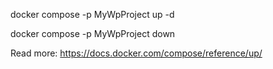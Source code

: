 docker compose -p MyWpProject up -d

docker compose -p MyWpProject down

Read more: https://docs.docker.com/compose/reference/up/
